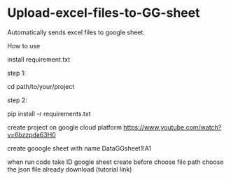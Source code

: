 # Upload-excel-files-to-GG-sheet
Automatically sends excel files to google sheet.

How to use

install requirement.txt

step 1:

cd path/to/your/project

step 2:

pip install -r requirements.txt

create project on google cloud platform
https://www.youtube.com/watch?v=6bzzpda63H0

create gooogle sheet with name DataGGsheet1!A1

when run code
take ID google sheet create before
choose file path
choose the json file already download (tutorial link)

